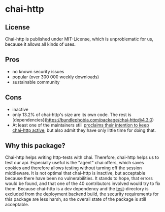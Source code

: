 # chai-http

## License
Chai-http is published under MIT-License, which is unproblematic for us, because it allows all kinds of uses.

## Pros
* no known security issues
* popular (over 300 000 weekly downloads)
* sustainable community

## Cons
* inactive
* only 13.2% of chai-http's size are its own code. The rest is [dependencies}(https://bundlephobia.com/package/chai-http@4.3.0)
* At least one of the maintainers still [proclaims their intention to keep chai-http active](https://github.com/chaijs/chai-http/issues/299), but also admit they have only little time for doing that.


## Why this package?
Chai-http helps writing http-tests with chai.
Therefore, chai-http helps us to test our api.
Especially useful is the "agent" chai offers, which saves cookies and therefore allows testing without turning off the session middleware.
It is not optimal that chai-http is inactive, but acceptable because there have been no vulnerabilities. 
It stands to hope, that errors would be found, and that one of the 40 contributors involved would try to fix them.
Because chai-http is a dev dependency and the [test](../../../backend/tests)-directory is excluded from the deployment backend build, the security requirements for this package are less harsh, so the overall state of the package is still acceptable.